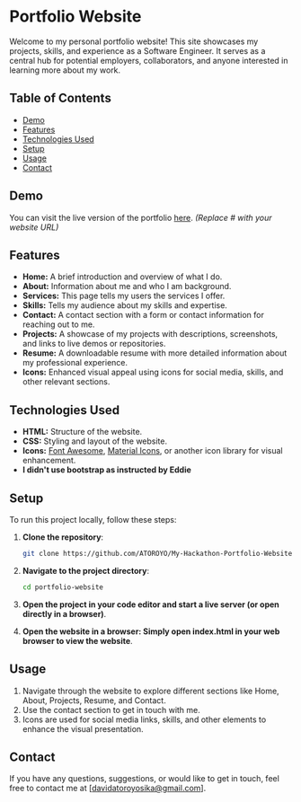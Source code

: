 # Portfolio Website

Welcome to my personal portfolio website! This site showcases my projects, skills, and experience as a Software Engineer. It serves as a central hub for potential employers, collaborators, and anyone interested in learning more about my work.

## Table of Contents

- [Demo](#demo)
- [Features](#features)
- [Technologies Used](#technologies-used)
- [Setup](#setup)
- [Usage](#usage)
- [Contact](#contact)

## Demo

You can visit the live version of the portfolio [here](#). _(Replace # with your website URL)_

## Features

- **Home:** A brief introduction and overview of what I do.
- **About:** Information about me and who I am background.
- **Services:** This page tells my users the services I offer.
- **Skills:** Tells my audience about my skills and expertise.
- **Contact:** A contact section with a form or contact information for reaching out to me.
- **Projects:** A showcase of my projects with descriptions, screenshots, and links to live demos or repositories.
- **Resume:** A downloadable resume with more detailed information about my professional experience.
- **Icons:** Enhanced visual appeal using icons for social media, skills, and other relevant sections.

## Technologies Used

- **HTML:** Structure of the website.
- **CSS:** Styling and layout of the website.
- **Icons:** [Font Awesome](https://fontawesome.com/), [Material Icons](https://material.io/resources/icons/), or another icon library for visual enhancement.
- **I didn't use bootstrap as instructed by Eddie**

## Setup

To run this project locally, follow these steps:

1. **Clone the repository**:
   ```bash
   git clone https://github.com/ATOROYO/My-Hackathon-Portfolio-Website.git
   ```
2. **Navigate to the project directory**:

   ```bash
   cd portfolio-website

   ```

3. **Open the project in your code editor and start a live server (or open directly in a browser)**.

4. **Open the website in a browser: Simply open index.html in your web browser to view the website**.

## Usage

1. Navigate through the website to explore different sections like Home, About, Projects, Resume, and Contact.
2. Use the contact section to get in touch with me.
3. Icons are used for social media links, skills, and other elements to enhance the visual presentation.

## Contact

If you have any questions, suggestions, or would like to get in touch, feel free to contact me at [davidatoroyosika@gmail.com].
